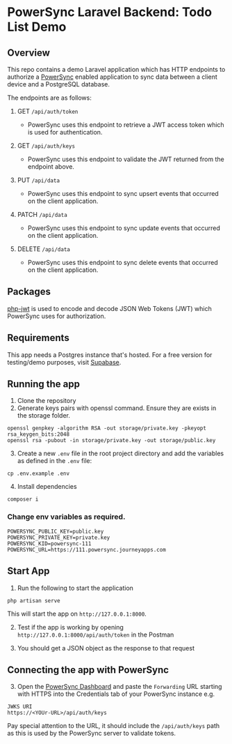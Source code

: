 # PowerSync Laravel Backend: Todo List Demo

## Overview

This repo contains a demo Laravel application which has HTTP endpoints to authorize a [PowerSync](https://www.powersync.com/) enabled application to sync data between a client device and a PostgreSQL database.

The endpoints are as follows:

1. GET `/api/auth/token`

    - PowerSync uses this endpoint to retrieve a JWT access token which is used for authentication.

2. GET `/api/auth/keys`

    - PowerSync uses this endpoint to validate the JWT returned from the endpoint above.

3. PUT `/api/data`

    - PowerSync uses this endpoint to sync upsert events that occurred on the client application.

4. PATCH `/api/data`

    - PowerSync uses this endpoint to sync update events that occurred on the client application.

5. DELETE `/api/data`

    - PowerSync uses this endpoint to sync delete events that occurred on the client application.

## Packages

[php-jwt](https://github.com/firebase/php-jwt) is used to encode and decode JSON Web Tokens (JWT) which PowerSync uses for authorization.

## Requirements

This app needs a Postgres instance that's hosted. For a free version for testing/demo purposes, visit [Supabase](https://supabase.com/).

## Running the app

1. Clone the repository
2. Generate keys pairs with openssl command. Ensure they are exists in the storage folder.

```shell
openssl genpkey -algorithm RSA -out storage/private.key -pkeyopt rsa_keygen_bits:2048
openssl rsa -pubout -in storage/private.key -out storage/public.key
```

3. Create a new `.env` file in the root project directory and add the variables as defined in the `.env` file:

```shell
cp .env.example .env
```

4. Install dependencies

```shell
composer i
```

### Change env variables as required.

```dotenv
POWERSYNC_PUBLIC_KEY=public.key
POWERSYNC_PRIVATE_KEY=private.key
POWERSYNC_KID=powersync-111
POWERSYNC_URL=https://111.powersync.journeyapps.com
```

## Start App

1. Run the following to start the application

```shell
php artisan serve
```

This will start the app on `http://127.0.0.1:8000`.

2. Test if the app is working by opening `http://127.0.0.1:8000/api/auth/token` in the Postman

3. You should get a JSON object as the response to that request

## Connecting the app with PowerSync

3. Open the [PowerSync Dashboard](https://powersync.journeyapps.com/) and paste the `Forwarding` URL starting with HTTPS into the Credentials tab of your PowerSync instance e.g.

```
JWKS URI
https://<YOUr-URL>/api/auth/keys
```

Pay special attention to the URL, it should include the `/api/auth/keys` path as this is used by the PowerSync server to validate tokens.
